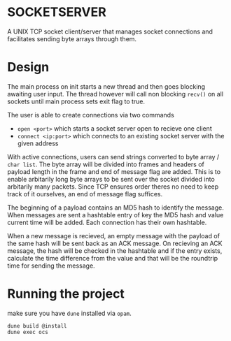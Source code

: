 # SOCKETSERVER

A UNIX TCP socket client/server that manages socket connections and facilitates sending byte arrays through them.

# Design

The main process on init starts a new thread and then goes blocking awaiting user input. The thread however will call non blocking `recv()` on all sockets until main process sets exit flag to true.

The user is able to create connections via two commands

* `open <port>` which starts a socket server open to recieve one client
* `connect <ip:port>` which connects to an existing socket server with the given address

With active connections, users can send strings converted to byte array / `char list`. The byte array will be divided into frames and headers of payload length in the frame and end of message flag are added. This is to enable arbitarily long byte arrays to be sent over the socket divided into arbitarily many packets. Since TCP ensures order theres no need to keep track of it ourselves, an end of message flag suffices.

The beginning of a payload contains an MD5 hash to identify the message. When messages are sent a hashtable entry of key the MD5 hash and value current time will be added. Each connection has their own hashtable.

When a new message is recieved, an empty message with the payload of the same hash will be sent back as an ACK message. On recieving an ACK message, the hash will be checked in the hashtable and if the entry exists, calculate the time difference from the value and that will be the roundtrip time for sending the message.

# Running the project

make sure you have `dune` installed via `opam`.
```
dune build @install
dune exec ocs
```